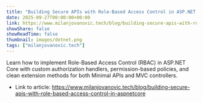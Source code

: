 ```yaml
---
title: "Building Secure APIs with Role-Based Access Control in ASP.NET Core"
date: 2025-09-27T00:00:00+00:00
link: https://www.milanjovanovic.tech/blog/building-secure-apis-with-role-based-access-control-in-aspnetcore
showShare: false
showReadTime: false
thumbnail: images/dotnet.png
tags: ["milanjovanovic.tech"]
---
```

Learn how to implement Role-Based Access Control (RBAC) in ASP.NET Core with custom authorization handlers, permission-based policies, and clean extension methods for both Minimal APIs and MVC controllers.

- Link to article: https://www.milanjovanovic.tech/blog/building-secure-apis-with-role-based-access-control-in-aspnetcore